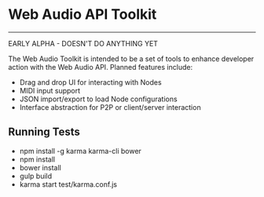 <h1>Web Audio API Toolkit</h1>
<hr />
<p>EARLY ALPHA - DOESN'T DO ANYTHING YET</p>
<p>The Web Audio Toolkit is intended to be a set of tools to enhance developer action with the Web Audio API.  Planned features include: </p>
<ul>
  <li>Drag and drop UI for interacting with Nodes</li>
  <li>MIDI input support</li>
  <li>JSON import/export to load Node configurations</li>
  <li>Interface abstraction for P2P or client/server interaction</li>
</ul>
<h2>Running Tests</h2>
<ul>
  <li>npm install -g karma karma-cli bower</li>
  <li>npm install</li>
  <li>bower install</li>
  <li>gulp build</li>
  <li>karma start test/karma.conf.js</li>
</ul>